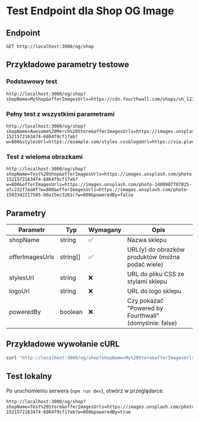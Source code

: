 # Test Endpoint dla Shop OG Image

## Endpoint
```
GET http://localhost:3000/og/shop
```

## Przykładowe parametry testowe

### Podstawowy test
```
http://localhost:3000/og/shop?shopName=MyShop&offerImagesUrls=https://cdn.fourthwall.com/shops/sh_123/themes/assets/image.jpg&poweredBy=true
```

### Pełny test z wszystkimi parametrami
```
http://localhost:3000/og/shop?shopName=Awesome%20Merch%20Store&offerImagesUrls=https://images.unsplash.com/photo-1521572163474-6864f9cf17ab?w=800&stylesUrl=https://example.com/styles.css&logoUrl=https://via.placeholder.com/280x120&poweredBy=true
```

### Test z wieloma obrazkami
```
http://localhost:3000/og/shop?shopName=Test%20Shop&offerImagesUrls=https://images.unsplash.com/photo-1521572163474-6864f9cf17ab?w=800&offerImagesUrls=https://images.unsplash.com/photo-1489987707025-afc232f7ea0f?w=800&offerImagesUrls=https://images.unsplash.com/photo-1503342217505-b0a15ec3261c?w=800&poweredBy=false
```

## Parametry

| Parametr | Typ | Wymagany | Opis |
|----------|-----|----------|------|
| shopName | string | ✅ | Nazwa sklepu |
| offerImagesUrls | string[] | ✅ | URL(y) do obrazków produktów (można podać wiele) |
| stylesUrl | string | ❌ | URL do pliku CSS ze stylami sklepu |
| logoUrl | string | ❌ | URL do logo sklepu |
| poweredBy | boolean | ❌ | Czy pokazać "Powered by Fourthwall" (domyślnie: false) |

## Przykładowe wywołanie cURL

```bash
curl "http://localhost:3000/og/shop?shopName=My%20Store&offerImagesUrls=https://images.unsplash.com/photo-1521572163474-6864f9cf17ab?w=800&poweredBy=true"
```

## Test lokalny
Po uruchomieniu serwera (`npm run dev`), otwórz w przeglądarce:
```
http://localhost:3000/og/shop?shopName=Test%20Store&offerImagesUrls=https://images.unsplash.com/photo-1521572163474-6864f9cf17ab?w=800&poweredBy=true
```